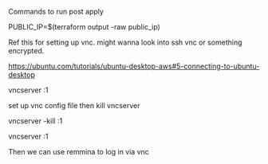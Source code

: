 Commands to run post apply

PUBLIC_IP=$(terraform output -raw public_ip)

Ref this for setting up vnc. might wanna look into ssh vnc or something encrypted. 


https://ubuntu.com/tutorials/ubuntu-desktop-aws#5-connecting-to-ubuntu-desktop


vncserver :1

set up vnc config file then kill vncserver

vncserver -kill :1

vncserver :1

Then we can use remmina to log in via vnc
